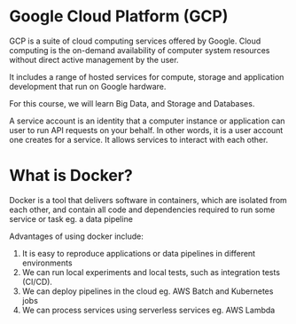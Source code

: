 # Google Cloud Platform (GCP)

GCP is a suite of cloud computing services offered by Google. Cloud computing is the on-demand availability of computer system resources without direct active management by the user. 

It includes a range of hosted services for compute, storage and application development that run on Google hardware.

For this course, we will learn Big Data, and Storage and Databases.

A service account is an identity that a computer instance or application can user to run API requests on your behalf. In other words, it is a user account one creates for a service. It allows services to interact with each other.


# What is Docker?

Docker is a tool that delivers software in containers, which are isolated from each other, and contain all code and dependencies required to run some service or task eg. a data pipeline

Advantages of using docker include:
1. It is easy to reproduce applications or data pipelines in different environments
2. We can run local experiments and local tests, such as integration tests (CI/CD).
3. We can deploy pipelines in the cloud eg. AWS Batch and Kubernetes jobs
4. We can process services using serverless services eg. AWS Lambda